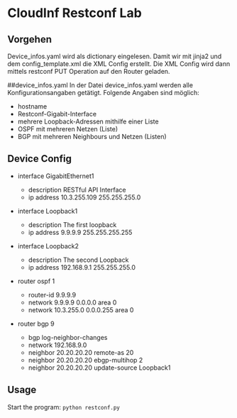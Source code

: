# CloudInf Restconf Lab

## Vorgehen
Device_infos.yaml wird als dictionary eingelesen. Damit wir mit jinja2 und dem config_template.xml
die XML Config erstellt. Die XML Config wird dann mittels restconf PUT Operation auf den Router geladen.

##device_infos.yaml
In der Datei device_infos.yaml werden alle Konfigurationsangaben getätigt. Folgende Angaben sind möglich:
*   hostname
*   Restconf-Gigabit-Interface
*   mehrere Loopback-Adressen mithilfe einer Liste
*   OSPF mit mehreren Netzen (Liste) 
*   BGP mit mehreren Neighbours und Netzen (Listen)


## Device Config
* interface GigabitEthernet1
    *   description RESTful API Interface
    *   ip address 10.3.255.109 255.255.255.0

* interface Loopback1
    *   description The first loopback
    *   ip address 9.9.9.9 255.255.255.255

*   interface Loopback2
    *   description The second Loopback
    *   ip address 192.168.9.1 255.255.255.0
    
*   router ospf 1
    *   router-id 9.9.9.9
    *   network 9.9.9.9 0.0.0.0 area 0
    *   network 10.3.255.0 0.0.0.255 area 0
    
*   router bgp 9
    *   bgp log-neighbor-changes
    *   network 192.168.9.0
    *   neighbor 20.20.20.20 remote-as 20
    *   neighbor 20.20.20.20 ebgp-multihop 2
    *   neighbor 20.20.20.20 update-source Loopback1

## Usage
Start the program:
`python restconf.py`